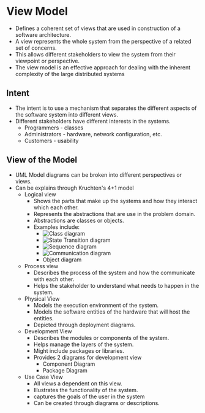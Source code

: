 # View Model

- Defines a coherent set of views that are used in construction of a software architecture.
- A view represents the whole system from the perspective of a related set of concerns.
- This allows different stakeholders to view the system from their viewpoint or perspective.
- The view model is an effective approach for dealing with the inherent complexity of the large distributed systems

## Intent

- The intent is to use a mechanism that separates the different aspects of the software system into different views.
- Different stakeholders have different interests in the systems.
    - Programmers - classes
    - Administrators - hardware, network configuration, etc.
    - Customers - usability

## View of the Model

- UML Model diagrams can be broken into different perspectives or views.
- Can be explains through Kruchten's 4+1 model
    - Logical view
        - Shows the parts that make up the systems and how they interact which each other.
        - Represents the abstractions that are use in the problem domain.
        - Abstractions are classes or objects.
        - Examples include: 
            - ![Class diagram](https://youtu.be/UI6lqHOVHic)
            - ![State Transition diagram](https://youtu.be/OsmWASXE2IM)
            - ![Sequence diagram](https://youtu.be/pCK6prSq8aw)
            - ![Communication diagram](https://youtu.be/TL4ABTx_RtE)
            - Object diagram
    - Process view
        - Describes the process of the system and how the communicate with each other.
        - Helps the stakeholder to understand what needs to happen in the system.
    - Physical View
        - Models the execution environment of the system.
        - Models the software entities of the hardware that will host the entities.
        - Depicted through deployment diagrams.
    - Development View
        - Describes the modules or components of the system.
        - Helps manage the layers of the system.
        - Might include packages or libraries. 
        - Provides 2 diagrams for development view
            - Component Diagram
            - Package Diagram
    - Use Case View
        - All views a dependent on this view.
        - Illustrates the functionality of the system.
        - captures the goals of the user in the system
        - Can be created through diagrams or descriptions.